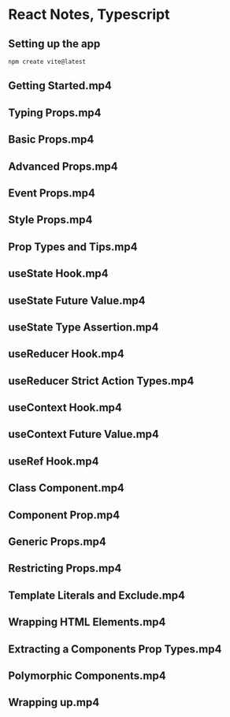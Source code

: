 # React Notes, Typescript

## Setting up the app

```
npm create vite@latest
```
## Getting Started.mp4
## Typing Props.mp4
## Basic Props.mp4
## Advanced Props.mp4
## Event Props.mp4
## Style Props.mp4
## Prop Types and Tips.mp4
## useState Hook.mp4
## useState Future Value.mp4
## useState Type Assertion.mp4
## useReducer Hook.mp4
## useReducer Strict Action Types.mp4
## useContext Hook.mp4
## useContext Future Value.mp4
## useRef Hook.mp4
## Class Component.mp4
## Component Prop.mp4
## Generic Props.mp4
## Restricting Props.mp4
## Template Literals and Exclude.mp4
## Wrapping HTML Elements.mp4
## Extracting a Components Prop Types.mp4
## Polymorphic Components.mp4
## Wrapping up.mp4
